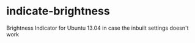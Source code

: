indicate-brightness
===================

Brightness Indicator for Ubuntu 13.04 in case the inbuilt settings doesn't work
